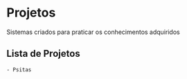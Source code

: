 # Projetos
 Sistemas criados para praticar os conhecimentos adquiridos

## Lista de Projetos

    - Psitas